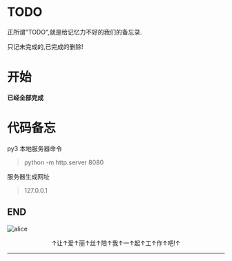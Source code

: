 # TODO

正所谓"TODO",就是给记忆力不好的我们的备忘录.

只记未完成的,已完成的删除!

# 开始
**已经全部完成**

# **代码备忘**
py3 本地服务器命令
> python -m http.server 8080

服务器生成网址
> 127.0.0.1

## END
![alice](https://s2.loli.net/2022/10/25/13yAD8c4vu7bWnq.webp)

<center>↑让↑爱↑丽↑丝↑陪↑我↑一↑起↑工↑作↑吧!↑</center>

--------------------------------------------------

<br><br><br><br><br><br><br><br>
